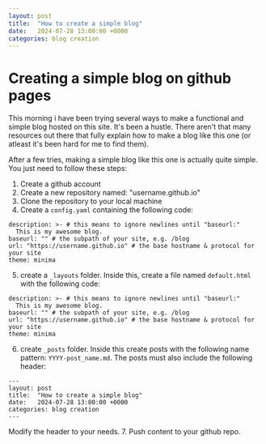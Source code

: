 ```yaml
---
layout: post
title:  "How to create a simple blog"
date:   2024-07-28 13:00:00 +0000
categories: blog creation
---
```


# Creating a simple blog on github pages

This morning i have been trying several ways to make a functional and simple blog hosted on this site. It's been a hustle. There aren't that many resources out there that fully explain how to make a blog like this one (or atleast it's been hard for me to find them). 

After a few tries, making a simple blog like this one is actually quite simple. You just need to follow these steps:
1. Create a github account
2. Create a new repository named: "username.github.io"
3. Clone the repository to your local machine
4. Create a ``config.yaml`` containing the following code:
```title: My Blog
description: >- # this means to ignore newlines until "baseurl:"
  This is my awesome blog.
baseurl: "" # the subpath of your site, e.g. /blog
url: "https://username.github.io" # the base hostname & protocol for your site
theme: minima
```
5. create a ``_layouts`` folder. Inside this, create a file named ``default.html`` with the following code:
````title: My Blog
description: >- # this means to ignore newlines until "baseurl:"
  This is my awesome blog.
baseurl: "" # the subpath of your site, e.g. /blog
url: "https://username.github.io" # the base hostname & protocol for your site
theme: minima
````
6. create ``_posts`` folder. Inside this create posts with the following name pattern: ``YYYY-post_name.md``. The posts must also include the following header:
````
---
layout: post
title:  "How to create a simple blog"
date:   2024-07-28 13:00:00 +0000
categories: blog creation
---
````
Modify the header to your needs.
7. Push content to your github repo.